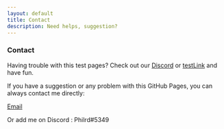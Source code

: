 ```yaml
---
layout: default
title: Contact
description: Need helps, suggestion?
---
```


### Contact

Having trouble with this test pages? Check out our [Discord](https://discord.gg/XU3qZQuyvw) or [testLink](https://imgur.com/a/Mu4zwl9) and have fun.

If you have a suggestion or any problem with this GitHub Pages, you can always contact me directly:

[Email](mailto:paroyerderp@gmail.com)

Or add me on Discord : Philrd#5349
